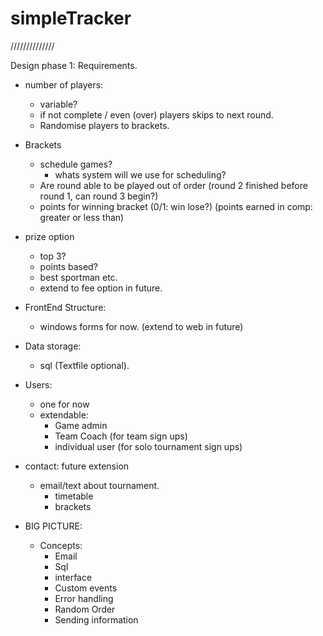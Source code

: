 # simpleTracker

//////////////

Design phase 1: Requirements.

- number of players: 
    - variable? 
    - if not complete / even (over) players skips to next round.
    - Randomise players to brackets.
    
 - Brackets
    - schedule games?
       - whats system will we use for scheduling?
    - Are round able to be played out of order (round 2 finished before round 1, can round 3 begin?)
    - points for winning bracket (0/1: win lose?) (points earned in comp: greater or less than)
 
 - prize option
    - top 3?
    - points based?
    - best sportman etc. 
    - extend to fee option in future.

- FrontEnd Structure: 
    - windows forms for now. (extend to web in future)


- Data storage: 
    - sql (Textfile optional).

    
- Users: 
    - one for now 
    - extendable:
      - Game admin
      - Team Coach (for team sign ups)
      - individual user (for solo tournament sign ups) 
      
- contact: future extension
    - email/text about tournament.
        - timetable
        - brackets
        
- BIG PICTURE:
    - Concepts:
      - Email
      - Sql
      - interface
      - Custom events
      - Error handling
      - Random Order
      - Sending information
      
      

